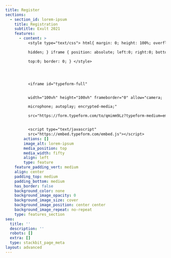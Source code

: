 ```yaml
---
title: Register
sections:
  - section_id: lorem-ipsum
    title: Registration
    subtitle: Exult 2021
    features:
      - content: >
          <style type="text/css"> html{ margin: 0; height: 100%; overflow:

          hidden; } iframe { position: absolute; left:0; right:0; bottom:0;

          top:0; border: 0; } </style> 




          <iframe id="typeform-full"


          width="100vh" height="100vh" frameborder="0" allow="camera;

          microphone; autoplay; encrypted-media;"

          src="https://form.typeform.com/to/qmimm9Lz?typeform-medium=embed-snippet"></iframe>


          <script type="text/javascript"
          src="https://embed.typeform.com/embed.js"></script>
        actions: []
        image_alt: lorem-ipsum
        media_position: top
        media_width: fifty
        align: left
        type: feature
    feature_padding_vert: medium
    align: center
    padding_top: medium
    padding_bottom: medium
    has_border: false
    background_color: none
    background_image_opacity: 0
    background_image_size: cover
    background_image_position: center center
    background_image_repeat: no-repeat
    type: features_section
seo:
  title: ''
  description: ''
  robots: []
  extra: []
  type: stackbit_page_meta
layout: advanced
---
```

